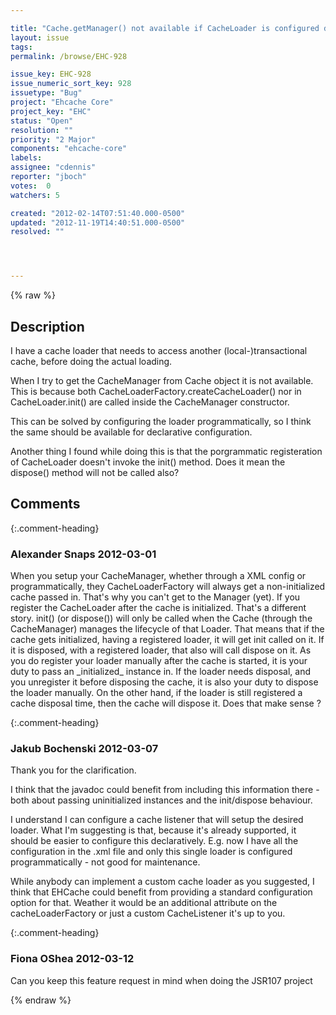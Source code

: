 ```yaml
---

title: "Cache.getManager() not available if CacheLoader is configured decalratively"
layout: issue
tags: 
permalink: /browse/EHC-928

issue_key: EHC-928
issue_numeric_sort_key: 928
issuetype: "Bug"
project: "Ehcache Core"
project_key: "EHC"
status: "Open"
resolution: ""
priority: "2 Major"
components: "ehcache-core"
labels: 
assignee: "cdennis"
reporter: "jboch"
votes:  0
watchers: 5

created: "2012-02-14T07:51:40.000-0500"
updated: "2012-11-19T14:40:51.000-0500"
resolved: ""




---
```


{% raw %}

## Description

<div markdown="1" class="description">

I have a cache loader that needs to access another (local-)transactional cache, before doing the actual loading.

When I try to get the CacheManager from Cache object it is not available. This is because both CacheLoaderFactory.createCacheLoader() nor in CacheLoader.init() are called inside the CacheManager constructor.

This can be solved by configuring the loader programmatically, so I think the same should be available for declarative configuration.

Another thing I found while doing this is that the porgrammatic registeration of CacheLoader doesn't invoke the init() method.
Does it mean the dispose() method will not be called also?

</div>

## Comments


{:.comment-heading}
### **Alexander Snaps** <span class="date">2012-03-01</span>

<div markdown="1" class="comment">

When you setup your CacheManager, whether through a XML config or programmatically, they CacheLoaderFactory will always get a non-initialized cache passed in.
That's why you can't get to the Manager (yet). If you register the CacheLoader after the cache is initialized. That's a different story.
init() (or dispose()) will only be called when the Cache (through the CacheManager) manages the lifecycle of that Loader.
That means that if the cache gets initialized, having a registered loader, it will get init called on it. If it is disposed, with a registered loader, that also will call dispose on it.
As you do register your loader manually after the cache is started, it is your duty to pass an \_initialized\_ instance in. If the loader needs disposal, and you unregister it before disposing the cache, it is also your duty to dispose the loader manually.
On the other hand, if the loader is still registered a cache disposal time, then the cache will dispose it.
Does that make sense ?

</div>


{:.comment-heading}
### **Jakub Bochenski** <span class="date">2012-03-07</span>

<div markdown="1" class="comment">

Thank you for the clarification.

I think that the javadoc could benefit from including this information there - both about passing uninitialized instances and the init/dispose behaviour.

I understand I can configure a cache listener that will setup the desired loader.
What I'm suggesting is that, because it's already supported, it should be easier to configure this declaratively. E.g. now I have all the configuration in the .xml file and only this single loader is configured programmatically - not good for maintenance.

While anybody can implement a custom cache loader as you suggested, I think that EHCache could benefit from providing a standard configuration option for that. Weather it would be an additional attribute on the cacheLoaderFactory or just a custom CacheListener it's up to you.

</div>


{:.comment-heading}
### **Fiona OShea** <span class="date">2012-03-12</span>

<div markdown="1" class="comment">

Can you keep this feature request in mind when doing the JSR107 project

</div>



{% endraw %}
